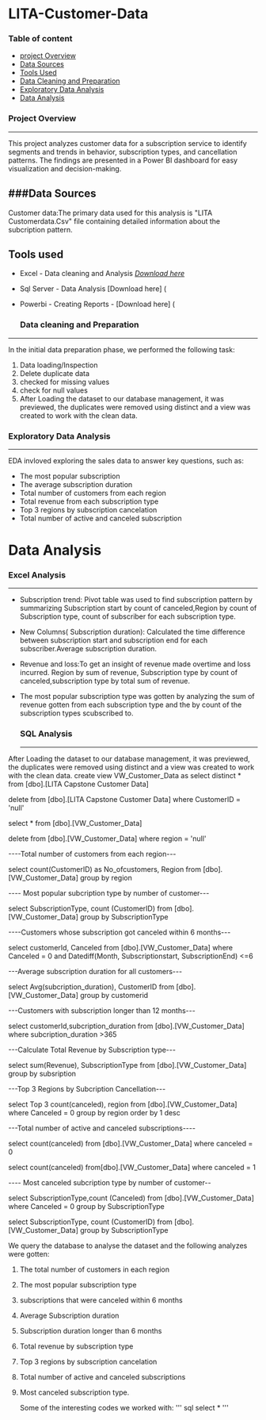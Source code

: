 # LITA-Customer-Data

### Table of content
- [project Overview](#project-overview)
- [Data Sources](#data-sources)
- [Tools Used](#tools-used)
- [Data Cleaning and Preparation](#data-cleaning-and-preparation)
- [Exploratory Data Analysis](#exploratory-data-analysis)
- [Data Analysis](#data-analysis)



### Project Overview
---
This project analyzes customer data for a subscription service to identify segments and trends in behavior, subscription types, and cancellation patterns. The findings are presented in a Power BI dashboard for easy visualization and decision-making.

###Data Sources
---
Customer data:The primary data used for this analysis is "LITA Customerdata.Csv" file containing detailed information about the subcription pattern. 

###

Tools used 
---
- Excel - Data cleaning and Analysis [*Download here*](https://www.microsoft.com/en-ng/)
- Sql Server - Data Analysis [Download here] (
- Powerbi - Creating Reports - [Download here] (

  ### Data cleaning and Preparation
---
  In the initial data preparation phase, we performed the following task:
  1. Data loading/Inspection
  2. Delete duplicate data
  3. checked for missing values
  4. check for null values
  5. After Loading the dataset to our database management, it was previewed, the duplicates were removed using distinct and a view was created to work with the clean data.

  ### Exploratory Data Analysis
---
  EDA invloved exploring the sales data to answer key questions, such as:

  - The most popular subscription
  - The average subscription duration
  - Total number of customers from each region
  - Total revenue from each subscription type
  - Top 3 regions by subscription cancelation
  - Total number of active and canceled subscription

# Data Analysis

### Excel Analysis
---
- Subscription trend: Pivot table was used to find subscription pattern by summarizing Subscription start by count of canceled,Region by count of Subscription type, count of subscriber for each subscription type.
- New Columns( Subscription duration): Calculated the time difference between subscription start and subscription end for each subscriber.Average subscription duration. 
- Revenue and loss:To get an insight of revenue made overtime and loss incurred. 
Region by sum of revenue, Subscription type by count of canceled,subscription type by total sum of revenue.
- The most popular subscription type was gotten by analyzing the sum of revenue gotten from each subscription type and the by count of the subscription types scubscribed to.

  ### SQL Analysis
  ---
After Loading the dataset to our database management, it was previewed, the duplicates were removed using distinct and a view was created to work with the clean data.
  create view VW_Customer_Data
as
select distinct * from [dbo].[LITA Capstone Customer Data]

delete from [dbo].[LITA Capstone Customer Data]
where CustomerID = 'null'

select * from [dbo].[VW_Customer_Data]

delete from [dbo].[VW_Customer_Data]
where region = 'null' 

----Total number of customers from each region---

select count(CustomerID) as No_ofcustomers, Region
from [dbo].[VW_Customer_Data]
group by region

---- Most popular subcription type by number of customer---

select SubscriptionType,  count (CustomerID)
from [dbo].[VW_Customer_Data]
group by SubscriptionType

----Customers whose subscription got canceled within 6 months---

select customerId, Canceled
from [dbo].[VW_Customer_Data]
where Canceled = 0 and Datediff(Month, Subscriptionstart, SubscriptionEnd) <=6


---Average subscription duration for all customers---

select Avg(subcription_duration), CustomerID
 from [dbo].[VW_Customer_Data]
group by  customerid


---Customers with subscription longer than 12 months---

select customerId,subcription_duration 
from [dbo].[VW_Customer_Data]
where subcription_duration >365

---Calculate Total Revenue by Subscription type---

select sum(Revenue), SubscriptionType
from [dbo].[VW_Customer_Data]
group by subsription



---Top 3 Regions by Subcription Cancellation---

select Top 3 count(canceled), region
from [dbo].[VW_Customer_Data]
where Canceled = 0
group by region
order by 1 desc

---Total number of active and canceled subscriptions----

select count(canceled) 
from [dbo].[VW_Customer_Data]
where canceled = 0 

select count(canceled) 
from[dbo].[VW_Customer_Data]
where canceled = 1



---- Most canceled subcription type by number of customer--

select SubscriptionType,count (Canceled)
from [dbo].[VW_Customer_Data]
where Canceled = 0
group by SubscriptionType

select SubscriptionType,  count (CustomerID)
from [dbo].[VW_Customer_Data]
group by SubscriptionType


  We query the database to analyse the dataset and the following analyzes were gotten:
  1. The total number of customers in each region
  2. The most popular subscription type
  3. subscriptions that were canceled within 6 months
  4. Average Subscription duration
  5. Subscription duration longer than 6 months
  6. Total revenue by subscription type
  7. Top 3 regions by subscription cancelation
  8. Total number of active and canceled subscriptions
  9. Most canceled subscription type.

     Some of the interesting codes we worked with:
     ''' sql
     select *
     '''
     


  




 
